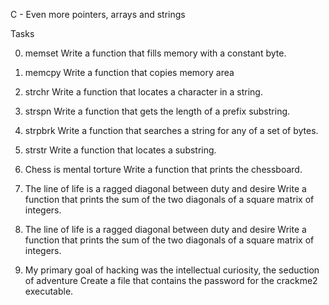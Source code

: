 C - Even more pointers, arrays and strings

Tasks

0. memset
Write a function that fills memory with a constant byte.

1. memcpy
Write a function that copies memory area

2. strchr
Write a function that locates a character in a string.

3. strspn
Write a function that gets the length of a prefix substring.

4. strpbrk
Write a function that searches a string for any of a set of bytes.

5. strstr
Write a function that locates a substring.

6. Chess is mental torture
Write a function that prints the chessboard.

7. The line of life is a ragged diagonal between duty and desire
Write a function that prints the sum of the two diagonals of a square matrix of integers.

7. The line of life is a ragged diagonal between duty and desire
Write a function that prints the sum of the two diagonals of a square matrix of integers.

9. My primary goal of hacking was the intellectual curiosity, the seduction of adventure
Create a file that contains the password for the crackme2 executable.
